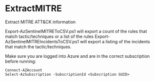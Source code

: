 # ExtractMITRE
Extract MITRE ATT&amp;CK information

Export-AzSentinelMITREToCSV.ps1 will export a count of the rules that match tactic/techniques or a list of the rules
Export-AzSentinelMITREIncidentsToCSV.ps1 will export a listing of the incidents that match the tactic/techniques.

Make sure you are logged into Azure and are in the correct subscription before running:

```
Connect-AZAccount
Select-AzSubscription -SubscriptionId <Subscription GUID>
```
